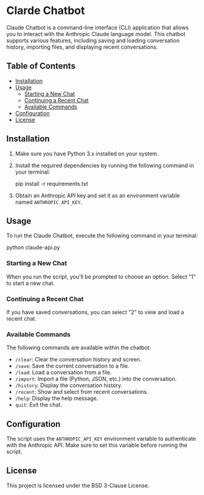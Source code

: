 # Clarde Chatbot

Claude Chatbot is a command-line interface (CLI) application that allows you to interact with the Anthropic Claude language model. This chatbot supports various features, including saving and loading conversation history, importing files, and displaying recent conversations.

## Table of Contents

- [Installation](#installation)
- [Usage](#usage)
  - [Starting a New Chat](#starting-a-new-chat)
  - [Continuing a Recent Chat](#continuing-a-recent-chat)
  - [Available Commands](#available-commands)
- [Configuration](#configuration)
- [License](#license)

## Installation

1. Make sure you have Python 3.x installed on your system.
2. Install the required dependencies by running the following command in your terminal:
   
   pip install -r requirements.txt
   
3. Obtain an Anthropic API key and set it as an environment variable named `ANTHROPIC_API_KEY`.

## Usage

To run the Claude Chatbot, execute the following command in your terminal:


python claude-api.py


### Starting a New Chat

When you run the script, you'll be prompted to choose an option. Select "1" to start a new chat.

### Continuing a Recent Chat

If you have saved conversations, you can select "2" to view and load a recent chat.

### Available Commands

The following commands are available within the chatbot:

- `/clear`: Clear the conversation history and screen.
- `/save`: Save the current conversation to a file.
- `/load`: Load a conversation from a file.
- `/import`: Import a file (Python, JSON, etc.) into the conversation.
- `/history`: Display the conversation history.
- `/recent`: Show and select from recent conversations.
- `/help`: Display the help message.
- `quit`: Exit the chat.

## Configuration

The script uses the `ANTHROPIC_API_KEY` environment variable to authenticate with the Anthropic API. Make sure to set this variable before running the script.

## License

This project is licensed under the BSD 3-Clause License.
